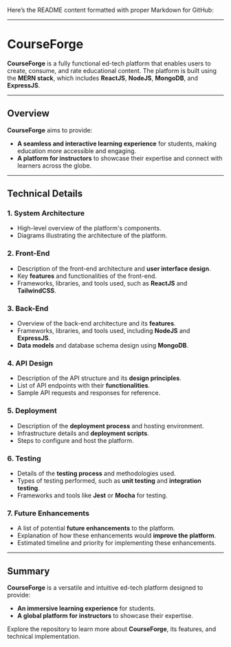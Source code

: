 Here’s the README content formatted with proper Markdown for GitHub:

---

# **CourseForge**

**CourseForge** is a fully functional ed-tech platform that enables users to create, consume, and rate educational content. The platform is built using the **MERN stack**, which includes **ReactJS**, **NodeJS**, **MongoDB**, and **ExpressJS**.

---

## **Overview**

**CourseForge** aims to provide:

- **A seamless and interactive learning experience** for students, making education more accessible and engaging.  
- **A platform for instructors** to showcase their expertise and connect with learners across the globe.

---

## **Technical Details**

### **1. System Architecture**
- High-level overview of the platform's components.  
- Diagrams illustrating the architecture of the platform.

### **2. Front-End**
- Description of the front-end architecture and **user interface design**.  
- Key **features** and functionalities of the front-end.  
- Frameworks, libraries, and tools used, such as **ReactJS** and **TailwindCSS**.

### **3. Back-End**
- Overview of the back-end architecture and its **features**.  
- Frameworks, libraries, and tools used, including **NodeJS** and **ExpressJS**.  
- **Data models** and database schema design using **MongoDB**.

### **4. API Design**
- Description of the API structure and its **design principles**.  
- List of API endpoints with their **functionalities**.  
- Sample API requests and responses for reference.

### **5. Deployment**
- Description of the **deployment process** and hosting environment.  
- Infrastructure details and **deployment scripts**.  
- Steps to configure and host the platform.

### **6. Testing**
- Details of the **testing process** and methodologies used.  
- Types of testing performed, such as **unit testing** and **integration testing**.  
- Frameworks and tools like **Jest** or **Mocha** for testing.

### **7. Future Enhancements**
- A list of potential **future enhancements** to the platform.  
- Explanation of how these enhancements would **improve the platform**.  
- Estimated timeline and priority for implementing these enhancements.

---

## **Summary**

**CourseForge** is a versatile and intuitive ed-tech platform designed to provide:  
- **An immersive learning experience** for students.  
- **A global platform for instructors** to showcase their expertise.

Explore the repository to learn more about **CourseForge**, its features, and technical implementation.

